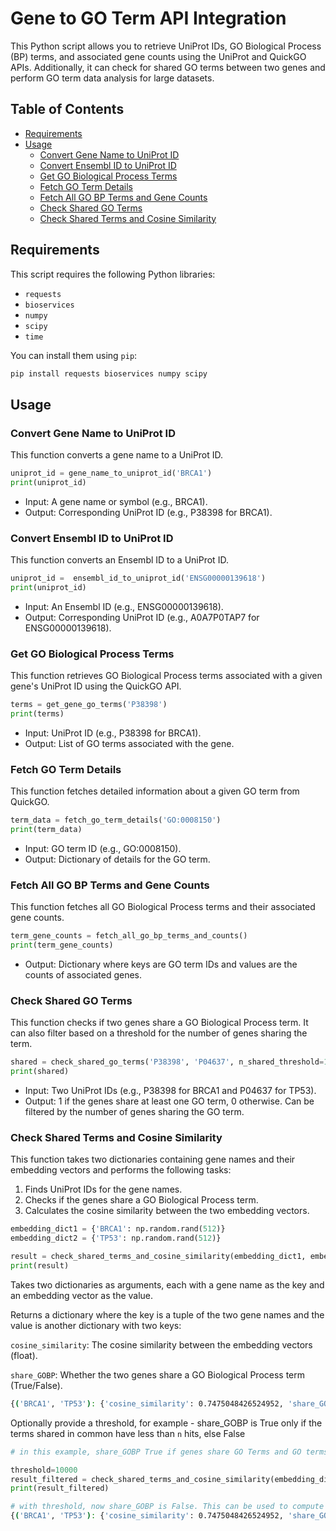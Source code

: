 # Gene to GO Term API Integration

This Python script allows you to retrieve UniProt IDs, GO Biological Process (BP) terms, and associated gene counts using the UniProt and QuickGO APIs. Additionally, it can check for shared GO terms between two genes and perform GO term data analysis for large datasets.

## Table of Contents

- [Requirements](#requirements)
- [Usage](#usage)
  - [Convert Gene Name to UniProt ID](#convert-gene-name-to-uniprot-id)
  - [Convert Ensembl ID to UniProt ID](#convert-ensembl-id-to-uniprot-id)
  - [Get GO Biological Process Terms](#get-go-biological-process-terms)
  - [Fetch GO Term Details](#fetch-go-term-details)
  - [Fetch All GO BP Terms and Gene Counts](#fetch-all-go-bp-terms-and-gene-counts)
  - [Check Shared GO Terms](#check-shared-go-terms)
  - [Check Shared Terms and Cosine Similarity](#check-shared-terms-and-cosine-similarity)

## Requirements

This script requires the following Python libraries:

- `requests`
- `bioservices`
- `numpy`
- `scipy`
- `time`

You can install them using `pip`:

```bash
pip install requests bioservices numpy scipy
```

## Usage

### Convert Gene Name to UniProt ID

This function converts a gene name to a UniProt ID.

```python
uniprot_id = gene_name_to_uniprot_id('BRCA1')
print(uniprot_id)
```
* Input: A gene name or symbol (e.g., BRCA1).
* Output: Corresponding UniProt ID (e.g., P38398 for BRCA1).

### Convert Ensembl ID to UniProt ID

This function converts an Ensembl ID to a UniProt ID.

```python
uniprot_id =  ensembl_id_to_uniprot_id('ENSG00000139618')
print(uniprot_id)
```
* Input: An Ensembl ID (e.g., ENSG00000139618).
* Output: Corresponding UniProt ID (e.g., A0A7P0TAP7 for ENSG00000139618).


### Get GO Biological Process Terms

This function retrieves GO Biological Process terms associated with a given gene's UniProt ID using the QuickGO API.

```python
terms = get_gene_go_terms('P38398')
print(terms)
```
* Input: UniProt ID (e.g., P38398 for BRCA1).
* Output: List of GO terms associated with the gene.

### Fetch GO Term Details

This function fetches detailed information about a given GO term from QuickGO.

```python
term_data = fetch_go_term_details('GO:0008150')
print(term_data)
```
* Input: GO term ID (e.g., GO:0008150).
* Output: Dictionary of details for the GO term.

### Fetch All GO BP Terms and Gene Counts

This function fetches all GO Biological Process terms and their associated gene counts.

```python
term_gene_counts = fetch_all_go_bp_terms_and_counts()
print(term_gene_counts)
```
* Output: Dictionary where keys are GO term IDs and values are the counts of associated genes.

### Check Shared GO Terms

This function checks if two genes share a GO Biological Process term. It can also filter based on a threshold for the number of genes sharing the term.

```python
shared = check_shared_go_terms('P38398', 'P04637', n_shared_threshold=10)
print(shared)
```
* Input: Two UniProt IDs (e.g., P38398 for BRCA1 and P04637 for TP53).
* Output: 1 if the genes share at least one GO term, 0 otherwise. Can be filtered by the number of genes sharing the GO term.

### Check Shared Terms and Cosine Similarity

This function takes two dictionaries containing gene names and their embedding vectors and performs the following tasks:

1. Finds UniProt IDs for the gene names.
2. Checks if the genes share a GO Biological Process term.
3. Calculates the cosine similarity between the two embedding vectors.

```python
embedding_dict1 = {'BRCA1': np.random.rand(512)}
embedding_dict2 = {'TP53': np.random.rand(512)}

result = check_shared_terms_and_cosine_similarity(embedding_dict1, embedding_dict2)
print(result)
```

Takes two dictionaries as arguments, each with a gene name as the key and an embedding vector as the value.

Returns a dictionary where the key is a tuple of the two gene names and the value is another dictionary with two keys:

```cosine_similarity```: The cosine similarity between the embedding vectors (float).

```share_GOBP```: Whether the two genes share a GO Biological Process term (True/False).

```bash
{('BRCA1', 'TP53'): {'cosine_similarity': 0.7475048426524952, 'share_GOBP': True}}
```
Optionally provide a threshold, for example - share_GOBP is True only if the terms shared in common have less than ```n``` hits, else False

```python
# in this example, share_GOBP True if genes share GO Terms and GO terms shared have less than 10000 genes associated

threshold=10000
result_filtered = check_shared_terms_and_cosine_similarity(embedding_dict1, embedding_dict2, n_shared_threshold=threshold)
print(result_filtered)
```

```bash
# with threshold, now share_GOBP is False. This can be used to compute multiple ROC/PR curves 
{('BRCA1', 'TP53'): {'cosine_similarity': 0.7475048426524952, 'share_GOBP': False}}
```
